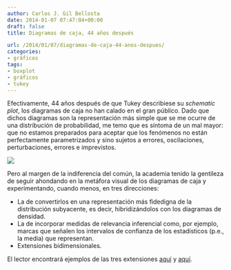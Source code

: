 ```yaml
---
author: Carlos J. Gil Bellosta
date: 2014-01-07 07:47:04+00:00
draft: false
title: Diagramas de caja, 44 años después

url: /2014/01/07/diagramas-de-caja-44-anos-despues/
categories:
- gráficos
tags:
- boxplot
- gráficos
- tukey
---
```


Efectivamente, 44 años después de que Tukey describiese su _schematic plot_, los diagramas de caja no han calado en el gran público. Dado que dichos diagramas son la representación más simple que se me ocurre de una distribución de probabilidad, me temo que es síntoma de un mal mayor: que no estamos preparados para aceptar que los fenómenos no están perfectamente parametrizados y sino sujetos a errores, oscilaciones, perturbaciones, errores e imprevistos.

[![](/wp-uploads/2014/01/boxplot_2014_01.png#center)
](/wp-uploads/2014/01/boxplot_2014_01.png#center)

Pero al margen de la indiferencia del común, la academia tenido la gentileza de seguir ahondando en la metáfora visual de los diagramas de caja y experimentando, cuando menos, en tres direcciones:

* La de convertirlos en una representación más fidedigna de la distribución subyacente, es decir, hibridizándolos con los diagramas de densidad.
* La de incorporar medidas de relevancia inferencial como, por ejemplo, marcas que señalen los intervalos de confianza de los estadísticos (p.e., la media) que representan.
* Extensiones bidimensionales.


El lector encontrará ejemplos de las tres extensiones [aquí](http://vita.had.co.nz/papers/boxplots.html) y [aquí](http://mason.gmu.edu/~dcarr/lib/v9n2.pdf).
